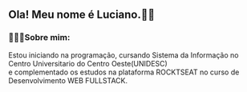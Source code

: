 <h2 align="left">Ola! Meu nome é Luciano.👍🏻</h2>
<h3 align="left">🧑🏼‍💻Sobre mim:</h3>

<p aling="center"> Estou iniciando na programação, cursando Sistema da Informação no Centro Universitario do Centro Oeste(UNIDESC)<br>
e complementado os estudos na plataforma ROCKTSEAT no curso de Desenvolvimento WEB FULLSTACK.<br>
</p>
